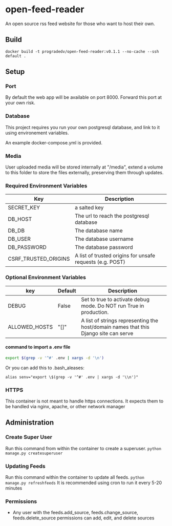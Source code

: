 # open-feed-reader
An open source rss feed website for those who want to host their own.

## Build
`docker build -t progradedv/open-feed-reader:v0.1.1 --no-cache --ssh default .`

## Setup

### Port
By default the web app will be available on port 8000. Forward this port at your own risk.

### Database
This project requires you run your own postgresql database, and link to it using environement variables.

An example docker-compose.yml is provided.

### Media
User uploaded media will be stored internally at "/media", extend a volume to this folder to store the files externally, preserving them through updates.

### Required Environment Variables
| Key | Description |
| ----------- | ----------- |
| SECRET_KEY | a salted key |
| DB_HOST | The url to reach the postgresql database |
| DB_DB | The database name |
| DB_USER | The database username |
| DB_PASSWORD | The database password |
| CSRF_TRUSTED_ORIGINS | A list of trusted origins for unsafe requests (e.g. POST) | 

### Optional Environment Variables
| key | Default | Description
| ----------- | ----------- | ----------- |
| DEBUG | False | Set to true to activate debug mode. Do NOT run True in production. |
| ALLOWED_HOSTS | "[]" | A list of strings representing the host/domain names that this Django site can serve |

#### command to import a .env file
```bash
export $(grep -v '^#' .env | xargs -d '\n')
```
Or you can add this to .bash_aleases:
```
alias senv="export \$(grep -v '^#' .env | xargs -d '\\n')"
```

### HTTPS
This container is not meant to handle https connections. It expects them to be handled via nginx, apache, or other network manager

## Administration

### Create Super User
Run this command from within the container to create a superuser.
`python manage.py createsuperuser`

### Updating Feeds
Run this command within the container to update all feeds.
`python manage.py refreshfeeds`
It is recommended using cron to run it every 5-20 minutes

### Permissions
- Any user with the feeds.add_source, feeds.change_source, feeds.delete_source permissions can add, edit, and delete sources
